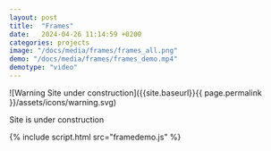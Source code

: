 ```yaml
---
layout: post
title:  "Frames"
date:   2024-04-26 11:14:59 +0200
categories: projects
image: "/docs/media/frames/frames_all.png"
demo: "/docs/media/frames/frames_demo.mp4"
demotype: "video"
---
```


<div id="warn" markdown="1">
![Warning Site under construction]({{site.baseurl}}{{ page.permalink }}/assets/icons/warning.svg)
<p>Site is under construction</p>
</div>



<div id="canvasRegion">
<!-- <canvas id="canvas"> -->
</div>
{% include script.html src="framedemo.js" %}